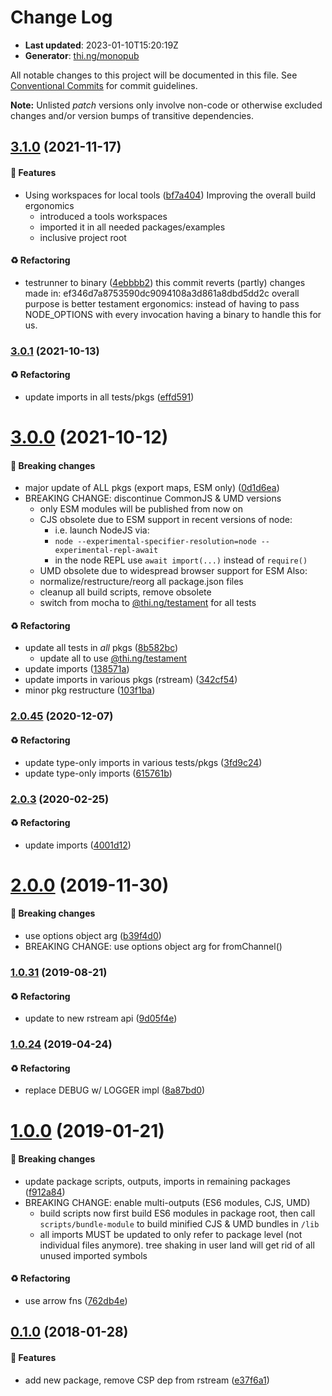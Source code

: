 # Change Log

- **Last updated**: 2023-01-10T15:20:19Z
- **Generator**: [thi.ng/monopub](https://thi.ng/monopub)

All notable changes to this project will be documented in this file.
See [Conventional Commits](https://conventionalcommits.org/) for commit guidelines.

**Note:** Unlisted _patch_ versions only involve non-code or otherwise excluded changes
and/or version bumps of transitive dependencies.

## [3.1.0](https://github.com/thi-ng/umbrella/tree/@thi.ng/rstream-csp@3.1.0) (2021-11-17)

#### 🚀 Features

- Using workspaces for local tools ([bf7a404](https://github.com/thi-ng/umbrella/commit/bf7a404))
  Improving the overall build ergonomics
  - introduced a tools workspaces
  - imported it in all needed packages/examples
  - inclusive project root

#### ♻️ Refactoring

- testrunner to binary ([4ebbbb2](https://github.com/thi-ng/umbrella/commit/4ebbbb2))
  this commit reverts (partly) changes made in:
  ef346d7a8753590dc9094108a3d861a8dbd5dd2c
  overall purpose is better testament ergonomics:
  instead of having to pass NODE_OPTIONS with every invocation
  having a binary to handle this for us.

### [3.0.1](https://github.com/thi-ng/umbrella/tree/@thi.ng/rstream-csp@3.0.1) (2021-10-13)

#### ♻️ Refactoring

- update imports in all tests/pkgs ([effd591](https://github.com/thi-ng/umbrella/commit/effd591))

# [3.0.0](https://github.com/thi-ng/umbrella/tree/@thi.ng/rstream-csp@3.0.0) (2021-10-12)

#### 🛑 Breaking changes

- major update of ALL pkgs (export maps, ESM only) ([0d1d6ea](https://github.com/thi-ng/umbrella/commit/0d1d6ea))
- BREAKING CHANGE: discontinue CommonJS & UMD versions
  - only ESM modules will be published from now on
  - CJS obsolete due to ESM support in recent versions of node:
    - i.e. launch NodeJS via:
    - `node --experimental-specifier-resolution=node --experimental-repl-await`
    - in the node REPL use `await import(...)` instead of `require()`
  - UMD obsolete due to widespread browser support for ESM
  Also:
  - normalize/restructure/reorg all package.json files
  - cleanup all build scripts, remove obsolete
  - switch from mocha to [@thi.ng/testament](https://github.com/thi-ng/umbrella/tree/main/packages/testament) for all tests

#### ♻️ Refactoring

- update all tests in _all_ pkgs ([8b582bc](https://github.com/thi-ng/umbrella/commit/8b582bc))
  - update all to use [@thi.ng/testament](https://github.com/thi-ng/umbrella/tree/main/packages/testament)
- update imports ([138571a](https://github.com/thi-ng/umbrella/commit/138571a))
- update imports in various pkgs (rstream) ([342cf54](https://github.com/thi-ng/umbrella/commit/342cf54))
- minor pkg restructure ([103f1ba](https://github.com/thi-ng/umbrella/commit/103f1ba))

### [2.0.45](https://github.com/thi-ng/umbrella/tree/@thi.ng/rstream-csp@2.0.45) (2020-12-07)

#### ♻️ Refactoring

- update type-only imports in various tests/pkgs ([3fd9c24](https://github.com/thi-ng/umbrella/commit/3fd9c24))
- update type-only imports ([615761b](https://github.com/thi-ng/umbrella/commit/615761b))

### [2.0.3](https://github.com/thi-ng/umbrella/tree/@thi.ng/rstream-csp@2.0.3) (2020-02-25)

#### ♻️ Refactoring

- update imports ([4001d12](https://github.com/thi-ng/umbrella/commit/4001d12))

# [2.0.0](https://github.com/thi-ng/umbrella/tree/@thi.ng/rstream-csp@2.0.0) (2019-11-30)

#### 🛑 Breaking changes

- use options object arg ([b39f4d0](https://github.com/thi-ng/umbrella/commit/b39f4d0))
- BREAKING CHANGE: use options object arg for fromChannel()

### [1.0.31](https://github.com/thi-ng/umbrella/tree/@thi.ng/rstream-csp@1.0.31) (2019-08-21)

#### ♻️ Refactoring

- update to new rstream api ([9d05f4e](https://github.com/thi-ng/umbrella/commit/9d05f4e))

### [1.0.24](https://github.com/thi-ng/umbrella/tree/@thi.ng/rstream-csp@1.0.24) (2019-04-24)

#### ♻️ Refactoring

- replace DEBUG w/ LOGGER impl ([8a87bd0](https://github.com/thi-ng/umbrella/commit/8a87bd0))

# [1.0.0](https://github.com/thi-ng/umbrella/tree/@thi.ng/rstream-csp@1.0.0) (2019-01-21)

#### 🛑 Breaking changes

- update package scripts, outputs, imports in remaining packages ([f912a84](https://github.com/thi-ng/umbrella/commit/f912a84))
- BREAKING CHANGE: enable multi-outputs (ES6 modules, CJS, UMD)
  - build scripts now first build ES6 modules in package root, then call
    `scripts/bundle-module` to build minified CJS & UMD bundles in `/lib`
  - all imports MUST be updated to only refer to package level
    (not individual files anymore). tree shaking in user land will get rid of
    all unused imported symbols

#### ♻️ Refactoring

- use arrow fns ([762db4e](https://github.com/thi-ng/umbrella/commit/762db4e))

## [0.1.0](https://github.com/thi-ng/umbrella/tree/@thi.ng/rstream-csp@0.1.0) (2018-01-28)

#### 🚀 Features

- add new package, remove CSP dep from rstream ([e37f6a1](https://github.com/thi-ng/umbrella/commit/e37f6a1))
